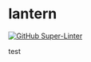 # lantern
[![GitHub Super-Linter](https://github.com/shahXrul/lantern/actions/workflows/mega-linter.yml/badge.svg)](https://github.com/shahXrul/lantern/actions/workflows/mega-linter.yml)

test